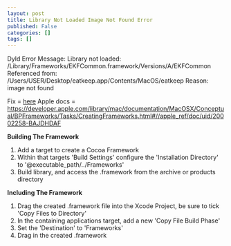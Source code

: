 ```yaml
---
layout: post
title: Library Not Loaded Image Not Found Error
published: False
categories: []
tags: []
---
```


Dyld Error Message:
  Library not loaded: /Library/Frameworks/EKFCommon.framework/Versions/A/EKFCommon
  Referenced from: /Users/USER/Desktop/eatkeep.app/Contents/MacOS/eatkeep
  Reason: image not found


Fix = [here](http://stackoverflow.com/questions/24993752/os-x-framework-library-not-loaded-image-not-found)
Apple docs = https://developer.apple.com/library/mac/documentation/MacOSX/Conceptual/BPFrameworks/Tasks/CreatingFrameworks.html#//apple_ref/doc/uid/20002258-BAJDHDAF

**Building The Framework**

1. Add a target to create a Cocoa Framework
2. Within that targets 'Build Settings' configure the 'Installation Directory' to '@executable_path/../Frameworks'
3. Build library, and access the .framework from the archive or products directory

**Including The Framework**

1. Drag the created .framework file into the Xcode Project, be sure to tick 'Copy Files to Directory'
2. In the containing applications target, add a new 'Copy File Build Phase'
3. Set the 'Destination' to 'Frameworks'
4. Drag in the created .framework